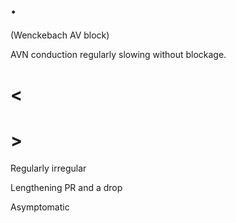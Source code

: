 # .

(Wenckebach AV block)

AVN conduction regularly slowing without blockage.

# <

# >

Regularly irregular

Lengthening PR and a drop

Asymptomatic
